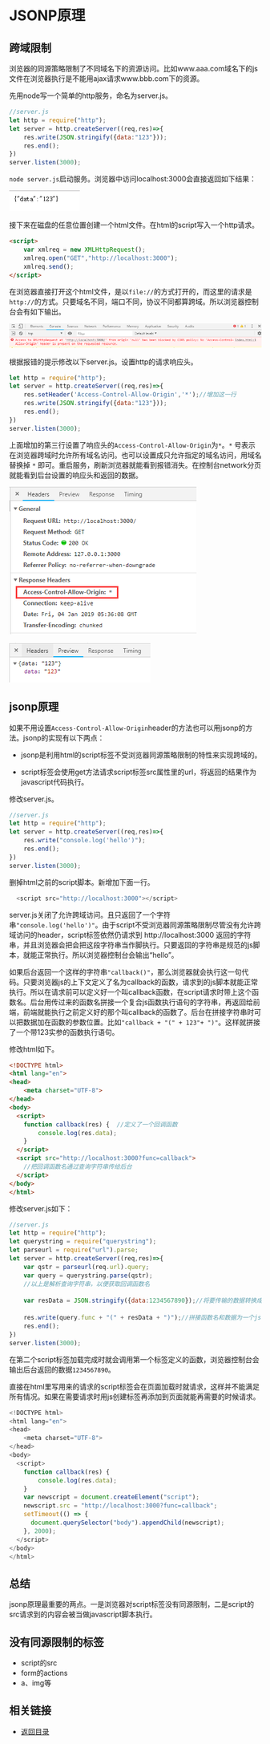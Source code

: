# JSONP原理
## 跨域限制
浏览器的同源策略限制了不同域名下的资源访问。比如www.aaa.com域名下的js文件在浏览器执行是不能用ajax请求www.bbb.com下的资源。

先用node写一个简单的http服务，命名为server.js。
```js
//server.js
let http = require("http");
let server = http.createServer((req,res)=>{
    res.write(JSON.stringify({data:"123"}));
    res.end();
})
server.listen(3000);
```
`node server.js`启动服务。浏览器中访问localhost:3000会直接返回如下结果：

![avatar](./img/jsonp01.png)

接下来在磁盘的任意位置创建一个html文件。在html的script写入一个http请求。
```html
<script>
    var xmlreq = new XMLHttpRequest();
    xmlreq.open("GET","http://localhost:3000");
    xmlreq.send();
</script>
```
在浏览器直接打开这个html文件，是以`file://`的方式打开的，而这里的请求是`http://`的方式。只要域名不同，端口不同，协议不同都算跨域。所以浏览器控制台会有如下输出。

![json02](./img/jsonp02.png)

根据报错的提示修改以下server.js。设置http的请求响应头。
```js
let http = require("http");
let server = http.createServer((req,res)=>{
    res.setHeader('Access-Control-Allow-Origin','*');//增加这一行
    res.write(JSON.stringify({data:"123"}));
    res.end();
})
server.listen(3000);
```
上面增加的第三行设置了响应头的`Access-Control-Allow-Origin`为`*`。`*` 号表示在浏览器跨域时允许所有域名访问。也可以设置成只允许指定的域名访问，用域名替换掉 `*` 即可。重启服务，刷新浏览器就能看到报错消失。在控制台network分页就能看到后台设置的响应头和返回的数据。

![json03](./img/jsonp03.png)

![json04](./img/jsonp04.png)
## jsonp原理
如果不用设置`Access-Control-Allow-Origin`header的方法也可以用jsonp的方法。jsonp的实现有以下两点：

* jsonp是利用html的script标签不受浏览器同源策略限制的特性来实现跨域的。

* script标签会使用get方法请求script标签src属性里的url，将返回的结果作为javascript代码执行。

修改server.js。
```js
//server.js
let http = require("http");
let server = http.createServer((req,res)=>{
    res.write("console.log('hello')");
    res.end();
})
server.listen(3000);
```
删掉html之前的script脚本。新增加下面一行。
```js
  <script src="http://localhost:3000"></script>
```
server.js关闭了允许跨域访问。且只返回了一个字符串`"console.log('hello')"`。由于script不受浏览器同源策略限制尽管没有允许跨域访问的header，script标签依然仍请求到 http://localhost:3000 返回的字符串，并且浏览器会把会把这段字符串当作脚执行。只要返回的字符串是规范的js脚本，就能正常执行。所以浏览器控制台会输出“hello”。

如果后台返回一个这样的字符串`"callback()"`，那么浏览器就会执行这一句代码。只要浏览器js的上下文定义了名为callback的函数，请求到的js脚本就能正常执行。所以在请求前可以定义好一个叫callback函数，在script请求时带上这个函数名。后台用传过来的函数名拼接一个复合js函数执行语句的字符串，再返回给前端，前端就能执行之前定义好的那个叫callback的函数了。后台在拼接字符串时可以把数据加在函数的参数位置。比如`"callback + "(" + 123"+ ")"`。这样就拼接了一个带123实参的函数执行语句。

修改html如下。
```html
<!DOCTYPE html>
<html lang="en">
<head>
    <meta charset="UTF-8">
</head>
<body>
  <script>
    function callback(res) {  //定义了一个回调函数
        console.log(res.data);
    }
  </script>
  <script src="http://localhost:3000?func=callback">
    //把回调函数名通过查询字符串传给后台
  </script>
</body>
</html>
```
修改server.js如下：
```js
//server.js
let http = require("http");
let querystring = require("querystring");
let parseurl = require("url").parse;
let server = http.createServer((req,res)=>{
    var qstr = parseurl(req.url).query; 
    var query = querystring.parse(qstr);
    //以上是解析查询字符串，以便获取回调函数名

    var resData = JSON.stringify({data:1234567890});//将要传输的数据转换成字符串

    res.write(query.func + "(" + resData + ")");//拼接函数名和数据为一个js函数调用语句，并返回给前端
    res.end();
})
server.listen(3000);
```
在第二个script标签加载完成时就会调用第一个标签定义的函数，浏览器控制台会输出后台返回的数据`1234567890`。

直接在html里写用来的请求的script标签会在页面加载时就请求，这样并不能满足所有情况。如果在需要请求时用js创建标签再添加到页面就能再需要的时候请求。
```js
<!DOCTYPE html>
<html lang="en">
<head>
    <meta charset="UTF-8">
</head>
<body>
  <script>
    function callback(res) {
        console.log(res.data);
    }
    var newscript = document.createElement("script");
    newscript.src = "http://localhost:3000?func=callback";
    setTimeout(() => {
      document.querySelector("body").appendChild(newscript);
    }, 2000);
  </script>
</body>
</html>
```
## 总结
jsonp原理最重要的两点。一是浏览器对script标签没有同源限制，二是script的src请求到的内容会被当做javascript脚本执行。
## 没有同源限制的标签
* script的src
* form的actions
* a、img等
## 相关链接
* [返回目录](/README.md)


